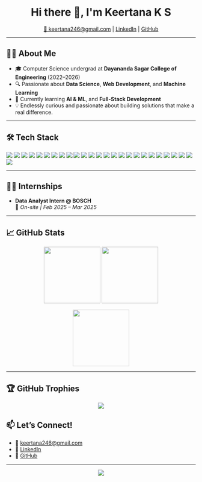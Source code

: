 <h1 align="center">Hi there 👋, I'm Keertana K S</h1>

<p align="center">
  <a href="mailto:keertana246@gmail.com">📧 keertana246@gmail.com</a> |
  <a href="https://www.linkedin.com/in/keertana-k-s-b7142a2a1/" target="_blank">LinkedIn</a> |
  <a href="https://github.com/kskeertana" target="_blank">GitHub</a>
</p>

---

## 🧑‍💻 About Me

- 🎓 Computer Science undergrad at **Dayananda Sagar College of Engineering** (2022–2026)  
- 🔍 Passionate about **Data Science**, **Web Development**, and **Machine Learning**
- 🌱 Currently learning **AI & ML**, and **Full-Stack Development**
- 💡 Endlessly curious and passionate about building solutions that make a real difference.
---

## 🛠️ Tech Stack

<p align="left">

  <!-- Programming Languages -->
  <img src="https://img.shields.io/badge/Java-ED8B00?style=flat&logo=java&logoColor=white" />
  <img src="https://img.shields.io/badge/Python-3776AB?style=flat&logo=python&logoColor=white" />

  <!-- Web Development -->
  <img src="https://img.shields.io/badge/HTML5-E34F26?style=flat&logo=html5&logoColor=white" />
  <img src="https://img.shields.io/badge/CSS3-1572B6?style=flat&logo=css3&logoColor=white" />
  <img src="https://img.shields.io/badge/JavaScript-F7DF1E?style=flat&logo=javascript&logoColor=black" />
  <img src="https://img.shields.io/badge/Flask-000000?style=flat&logo=flask&logoColor=white" />
  <img src="https://img.shields.io/badge/React-20232A?style=flat&logo=react&logoColor=61DAFB" />

  <!-- Databases / Version Control -->
  <img src="https://img.shields.io/badge/MySQL-4479A1?style=flat&logo=mysql&logoColor=white" />
  <img src="https://img.shields.io/badge/MongoDB-47A248?style=flat&logo=mongodb&logoColor=white" />
  <img src="https://img.shields.io/badge/Git-F05032?style=flat&logo=git&logoColor=white" />
  <img src="https://img.shields.io/badge/GitHub-181717?style=flat&logo=github&logoColor=white" />

  <!-- Machine Learning -->
  <img src="https://img.shields.io/badge/Supervised%20Learning-blue?style=flat" />
  <img src="https://img.shields.io/badge/Unsupervised%20Learning-green?style=flat" />
  <img src="https://img.shields.io/badge/Deep%20Learning-purple?style=flat" />

  <!-- Frameworks & Tools -->
  <img src="https://img.shields.io/badge/TensorFlow-FF6F00?style=flat&logo=tensorflow&logoColor=white" />
  <img src="https://img.shields.io/badge/Keras-D00000?style=flat&logo=keras&logoColor=white" />
  <img src="https://img.shields.io/badge/Scikit--learn-F7931E?style=flat&logo=scikit-learn&logoColor=white" />
  <img src="https://img.shields.io/badge/OpenCV-5C3EE8?style=flat&logo=opencv&logoColor=white" />
  <img src="https://img.shields.io/badge/YOLO-00FFFF?style=flat" />

  <!-- Visualization Tools -->
  <img src="https://img.shields.io/badge/PowerBI-F2C811?style=flat&logo=power-bi&logoColor=black" />
  <img src="https://img.shields.io/badge/Tableau-E97627?style=flat&logo=tableau&logoColor=white" />

  <!-- DevOps -->
  <img src="https://img.shields.io/badge/Docker-2496ED?style=flat&logo=docker&logoColor=white" />
  <img src="https://img.shields.io/badge/Jenkins-D24939?style=flat&logo=jenkins&logoColor=white" />
  <img src="https://img.shields.io/badge/Kubernetes-326CE5?style=flat&logo=kubernetes&logoColor=white" />
  <img src="https://img.shields.io/badge/Terraform-623CE4?style=flat&logo=terraform&logoColor=white" />
  <img src="https://img.shields.io/badge/Tomcat-F8DC75?style=flat&logo=apachetomcat&logoColor=black" />

</p>


---

## 👩‍💼 Internships

- **Data Analyst Intern @ BOSCH**  
  📍 _On-site | Feb 2025 – Mar 2025_  

---

## 📈 GitHub Stats

<p align="center">
  <img src="https://github-readme-stats.vercel.app/api?username=kskeertana&show_icons=true&theme=tokyonight" height="150" />
  <img src="https://github-readme-streak-stats.herokuapp.com?user=kskeertana&theme=tokyonight" height="150" />
</p>

<p align="center">
  <img src="https://github-readme-stats.vercel.app/api/top-langs/?username=kskeertana&layout=compact&theme=tokyonight" height="150" />
</p>

---

## 🏆 GitHub Trophies

<p align="center">
  <img src="https://github-profile-trophy.vercel.app/?username=kskeertana&theme=radical&row=1&column=7" />
</p>



## 📫 Let’s Connect!
- 💌 [keertana246@gmail.com](mailto:keertana246@gmail.com)
- 🔗 [LinkedIn](https://www.linkedin.com/in/keertana-k-s-b7142a2a1/)
- 🐙 [GitHub](https://github.com/kskeertana)

---

<p align="center">
  <img src="https://komarev.com/ghpvc/?username=kskeertana&label=Profile%20Views&color=blueviolet&style=flat" />
</p>

